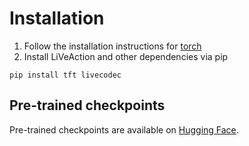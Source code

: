 # Installation

1. Follow the installation instructions for [torch](https://pytorch.org/get-started/locally/)
2. Install LiVeAction and other dependencies via pip

```pip install tft livecodec```

## Pre-trained checkpoints

Pre-trained checkpoints are available on [Hugging Face](https://huggingface.co/danjacobellis/autocodec/tree/main).